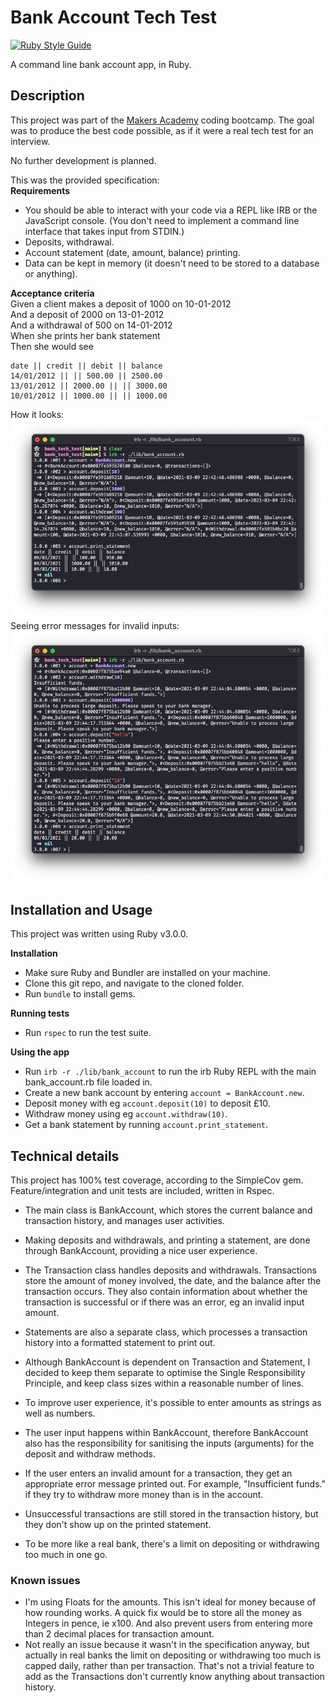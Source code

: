# Bank Account Tech Test

[![Ruby Style Guide](https://img.shields.io/badge/code_style-rubocop-brightgreen.svg)](https://github.com/rubocop/rubocop)

A command line bank account app, in Ruby.

## Description

This project was part of the [Makers Academy](https://makers.tech) coding bootcamp. The goal was to produce the best code possible, as if it were a real tech test for an interview.  

No further development is planned.  

This was the provided specification:  
**Requirements**  
* You should be able to interact with your code via a REPL like IRB or the JavaScript console. (You don't need to implement a command line interface that takes input from STDIN.)
* Deposits, withdrawal.
* Account statement (date, amount, balance) printing.
* Data can be kept in memory (it doesn't need to be stored to a database or anything).

**Acceptance criteria**  
Given a client makes a deposit of 1000 on 10-01-2012  
And a deposit of 2000 on 13-01-2012  
And a withdrawal of 500 on 14-01-2012  
When she prints her bank statement  
Then she would see  

```
date || credit || debit || balance
14/01/2012 || || 500.00 || 2500.00
13/01/2012 || 2000.00 || || 3000.00
10/01/2012 || 1000.00 || || 1000.00
```
    
How it looks:
![using the app](public/deposits_and_withdrawals.png)  
Seeing error messages for invalid inputs:  
![seeing error messages](public/error_messages.png)    
  
## Installation and Usage

This project was written using Ruby v3.0.0.

**Installation**
* Make sure Ruby and Bundler are installed on your machine.
* Clone this git repo, and navigate to the cloned folder.
* Run `bundle` to install gems.

**Running tests**
* Run `rspec` to run the test suite.

**Using the app**
* Run `irb -r ./lib/bank_account` to run the irb Ruby REPL with the main bank_account.rb file loaded in.
* Create a new bank account by entering `account = BankAccount.new`.
* Deposit money with eg `account.deposit(10)` to deposit £10.
* Withdraw money using eg `account.withdraw(10)`.
* Get a bank statement by running `account.print_statement`.

## Technical details

This project has 100% test coverage, according to the SimpleCov gem. Feature/integration and unit tests are included, written in Rspec.  

* The main class is BankAccount, which stores the current balance and transaction history, and manages user activities.
* Making deposits and withdrawals, and printing a statement, are done through BankAccount, providing a nice user experience.
* The Transaction class handles deposits and withdrawals. Transactions store the amount of money involved, the date, and the balance after the transaction occurs. They also contain information about whether the transaction is successful or if there was an error, eg an invalid input amount.
* Statements are also a separate class, which processes a transaction history into a formatted statement to print out.  
* Although BankAccount is dependent on Transaction and Statement, I decided to keep them separate to optimise the Single Responsibility Principle, and keep class sizes within a reasonable number of lines.

* To improve user experience, it's possible to enter amounts as strings as well as numbers.
* The user input happens within BankAccount, therefore BankAccount also has the responsibility for sanitising the inputs (arguments) for the deposit and withdraw methods.
* If the user enters an invalid amount for a transaction, they get an appropriate error message printed out. For example, "Insufficient funds." if they try to withdraw more money than is in the account.
* Unsuccessful transactions are still stored in the transaction history, but they don't show up on the printed statement.   
* To be more like a real bank, there's a limit on depositing or withdrawing too much in one go.
  
### Known issues
* I'm using Floats for the amounts. This isn't ideal for money because of how rounding works. A quick fix would be to store all the money as Integers in pence, ie x100. And also prevent users from entering more than 2 decimal places for transaction amount.
* Not really an issue because it wasn't in the specification anyway, but actually in real banks the limit on depositing or withdrawing too much is capped daily, rather than per transaction. That's not a trivial feature to add as the Transactions don't currently know anything about transaction history.


